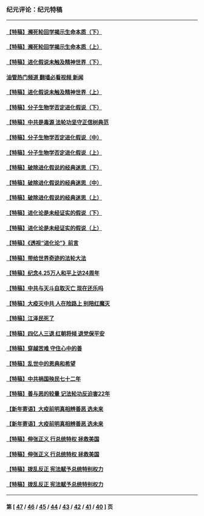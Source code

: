 ### 纪元评论：纪元特稿
---
#### [【特稿】濒死轮回学揭示生命本质（下）](../../pages/nsc424/n14069057.md?09260330) 
#### [【特稿】濒死轮回学揭示生命本质（上）](../../pages/nsc424/n14056006.md?09260330) 
#### [【特稿】进化假说未触及精神世界（下）](../../pages/nsc424/n14048707.md?09260330) 
#### [油管热门频道 翻墙必看视频 新闻](ok?09260330)
#### [【特稿】进化假说未触及精神世界（上）](../../pages/nsc424/n14042113.md?09260330) 
#### [【特稿】分子生物学否定进化假说（下）](../../pages/nsc424/n14038267.md?09260330) 
#### [【特稿】中共是毒源 法轮功坚守正信树典范](../../pages/nsc424/n14037281.md?09260330) 
#### [【特稿】分子生物学否定进化假说（中）](../../pages/nsc424/n14035548.md?09260330) 
#### [【特稿】分子生物学否定进化假说（上）](../../pages/nsc424/n14032398.md?09260330) 
#### [【特稿】破除进化假说的经典迷思（下）](../../pages/nsc424/n14029015.md?09260330) 
#### [【特稿】破除进化假说的经典迷思（中）](../../pages/nsc424/n14027341.md?09260330) 
#### [【特稿】破除进化假说的经典迷思（上）](../../pages/nsc424/n14024749.md?09260330) 
#### [【特稿】进化论是未经证实的假说（下）](../../pages/nsc424/n14022170.md?09260330) 
#### [【特稿】进化论是未经证实的假说（上）](../../pages/nsc424/n14020737.md?09260330) 
#### [【特稿】《透视“进化论”》前言](../../pages/nsc424/n14019941.md?09260330) 
#### [【特稿】带给世界奇迹的法轮大法](../../pages/nsc424/n13994132.md?09260330) 
#### [【特稿】纪念4.25万人和平上访24周年](../../pages/nsc424/n13980883.md?09260330) 
#### [【特稿】中共与天斗自取灭亡 现在还乐吗](../../pages/nsc424/n13897482.md?09260330) 
#### [【特稿】大疫灭中共 人在险路上 别陪红魔灭](../../pages/nsc424/n13890697.md?09260330) 
#### [【特稿】江泽民死了](../../pages/nsc424/n13876300.md?09260330) 
#### [【特稿】四亿人三退 红朝将倾 退党保平安](../../pages/nsc424/n13794378.md?09260330) 
#### [【特稿】穿越苦难 守住心中的善](../../pages/nsc424/n13784979.md?09260330) 
#### [【特稿】乱世中的恩典和希望](../../pages/nsc424/n13734687.md?09260330) 
#### [【特稿】中共祸国殃民七十二年](../../pages/nsc424/n13272607.md?09260330) 
#### [【特稿】善与恶的较量 记法轮功反迫害22年](../../pages/nsc424/n13086597.md?09260330) 
#### [【新年寄语】大疫前明真相辨善恶 选未来](../../pages/nsc424/n12660855.md?09260330) 
#### [【新年寄语】大疫前明真相辨善恶 选未来](../../pages/nsc424/n12660855.md?09260330) 
#### [【特稿】伸张正义 行总统特权 拯救美国](../../pages/nsc424/n12616806.md?09260330) 
#### [【特稿】伸张正义 行总统特权 拯救美国](../../pages/nsc424/n12616806.md?09260330) 
#### [【特稿】拨乱反正 宪法赋予总统特别权力](../../pages/nsc424/n12598306.md?09260330) 
#### [【特稿】拨乱反正 宪法赋予总统特别权力](../../pages/nsc424/n12598306.md?09260330) 

---
#### 第 [ [47](./47.md?09260330) / [46](./46.md?09260330) / [45](./45.md?09260330) / [44](./44.md?09260330) / [43](./43.md?09260330) / [42](./42.md?09260330) / [41](./41.md?09260330) / [40](./40.md?09260330) ] 页
